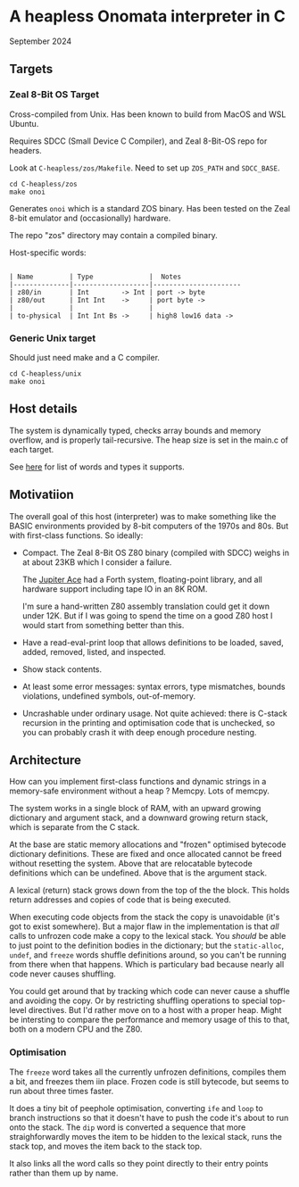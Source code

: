 # A heapless Onomata interpreter in C

September 2024

## Targets

### Zeal 8-Bit OS Target

Cross-compiled from Unix. Has been known to build from MacOS and
WSL Ubuntu.

Requires SDCC (Small Device C Compiler), and Zeal 8-Bit-OS repo for
headers.

Look at `C-heapless/zos/Makefile`. Need to set up `ZOS_PATH` and `SDCC_BASE`.

    cd C-heapless/zos
    make onoi

Generates `onoi` which is a standard ZOS binary. Has been
tested on the Zeal 8-bit emulator and (occasionally) hardware.

The repo "zos" directory may contain a compiled binary.

Host-specific words:

```

| Name         | Type              |  Notes
|--------------|-------------------|----------------------
| z80/in       | Int        -> Int | port -> byte
| z80/out      | Int Int    ->     | port byte ->
|              |                   | 
| to-physical  | Int Int Bs ->     | high8 low16 data ->

```

### Generic Unix target

Should just need make and a C compiler.

    cd C-heapless/unix
    make onoi

## Host details

The system is dynamically typed, checks array bounds and memory
overflow, and is properly tail-recursive. The heap size is set in
the main.c of each target.

See [here](../README.md#language) for list of words and types it supports.

## Motivatiion

The overall goal of this host (interpreter) was to make something like
the BASIC environments provided by 8-bit computers of the 1970s and
80s. But with first-class functions. So ideally:

  * Compact.  The Zeal 8-Bit OS Z80 binary (compiled with SDCC) weighs 
    in at about 23KB which I consider a failure. 
    
    The [Jupiter Ace](https://en.wikipedia.org/wiki/Jupiter_Ace) had a 
    Forth system, floating-point library, and all hardware support 
    including tape IO in an 8K ROM.

    I'm sure a hand-written Z80 assembly translation could get it down 
    under 12K. But if I was going to spend the time on a good Z80 host 
    I would start from something better than this.

  * Have a read-eval-print loop that allows definitions to be 
    loaded, saved, added, removed, listed, and inspected.

  * Show stack contents.

  * At least some error messages: syntax errors, type mismatches, 
    bounds violations, undefined symbols, out-of-memory.

  * Uncrashable under ordinary usage. Not quite achieved: there is
    C-stack recursion in the printing and optimisation code that is
    unchecked, so you can probably crash it with deep enough 
    procedure nesting.

## Architecture

How can you implement first-class functions and dynamic strings
in a memory-safe environment without a heap ? Memcpy. Lots of memcpy.

The system works in a single block of RAM, with an upward growing
dictionary and argument stack, and a downward growing return stack,
which is separate from the C stack.

At the base are static memory allocations and "frozen" optimised
bytecode dictionary definitions. These are fixed and once allocated
cannot be freed without resetting the system. Above that are
relocatable bytecode definitions which can be undefined. Above that
is the argument stack.

A lexical (return) stack grows down from the top of the the block.
This holds return addresses and copies of code that is being executed.

When executing code objects from the stack the copy is unavoidable
(it's got to exist somewhere). But a major flaw in the implementation
is that _all_ calls to unfrozen code make a copy to the lexical
stack.  You _should_ be able to just point to the definition bodies
in the dictionary; but the `static-alloc`, `undef`, and `freeze`
words shuffle definitions around, so you can't be running from there
when that happens. Which is particulary bad because nearly all code
never causes shuffling.

You could get around that by tracking which code can never cause a
shuffle and avoiding the copy. Or by restricting shuffling operations
to special top-level directives. But I'd rather move on to a host
with a proper heap. Might be intersting to compare the performance 
and memory usage of this to that, both on a modern CPU and the
Z80.

### Optimisation

The `freeze` word takes all the currently unfrozen definitions,
compiles them a bit, and freezes them iin place. Frozen code is
still bytecode, but seems to run about three times faster.

It does a tiny bit of peephole optimisation, converting `ife` and
`loop` to branch instructions so that it doesn't have to push the
code it's about to run onto the stack. The `dip` word is converted
a sequence that more straighforwardly moves the item to be hidden
to the lexical stack, runs the stack top, and moves the item back
to the stack top.

It also links all the word calls so they point directly to their
entry points rather than them up by name.